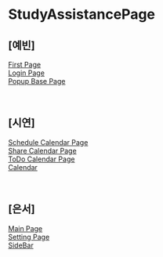 # StudyAssistancePage

## [예빈]
[First Page](https://Ideathon-StudyAssistance.github.io/StudyAssistancePage/ideathon%20front/firstPage.html) <br>
[Login Page](https://Ideathon-StudyAssistance.github.io/StudyAssistancePage/ideathon%20front/loginPage.html) <br>
[Popup Base Page](https://Ideathon-StudyAssistance.github.io/StudyAssistancePage/blob/main/ideathon%20front/scheduleCalendarPopUp.html) <br>

<br>

## [시연]
[Schedule Calendar Page](https://Ideathon-StudyAssistance.github.io/StudyAssistancePage/%EB%B0%95%EC%8B%9C%EC%97%B0%20%ED%8C%8C%ED%8A%B8/ScheduleCalendar.html) <br>
[Share Calendar Page](https://Ideathon-StudyAssistance.github.io/StudyAssistancePage/%EB%B0%95%EC%8B%9C%EC%97%B0%20%ED%8C%8C%ED%8A%B8/ShareCalendar.html) <br>
[ToDo Calendar Page](https://Ideathon-StudyAssistance.github.io/StudyAssistancePage/%EB%B0%95%EC%8B%9C%EC%97%B0%20%ED%8C%8C%ED%8A%B8/TodoCalendar.html) <br>
[Calendar](https://Ideathon-StudyAssistance.github.io/StudyAssistancePage/%EB%B0%95%EC%8B%9C%EC%97%B0%20%ED%8C%8C%ED%8A%B8/calendar.html) <br>

<br>

## [은서]
[Main Page](https://Ideathon-StudyAssistance.github.io/StudyAssistancePage/mainpage.html) <br>
[Setting Page](https://Ideathon-StudyAssistance.github.io/StudyAssistancePage/setting.html) <br>
[SideBar](https://Ideathon-StudyAssistance.github.io/StudyAssistancePage/sidebar.html) <br>

